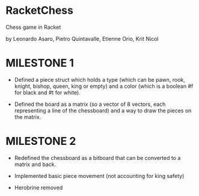 # RacketChess

Chess game in Racket

by Leonardo Asaro, Pietro Quintavalle, Etienne Orio, Krit Nicol

# MILESTONE 1
- Defined a piece struct which holds a type (which can be pawn, rook, knight, bishop, queen, king or empty) and a color (which is a boolean #f for black and #t for white).

- Defined the board as a matrix (so a vector of 8 vectors, each representing a line of the chessboard) and a way to draw the pieces on the matrix.

# MILESTONE 2
- Redefined the chessboard as a bitboard that can be converted to a matrix and back.

- Implemented basic piece movement (not accounting for king safety)

- Herobrine removed